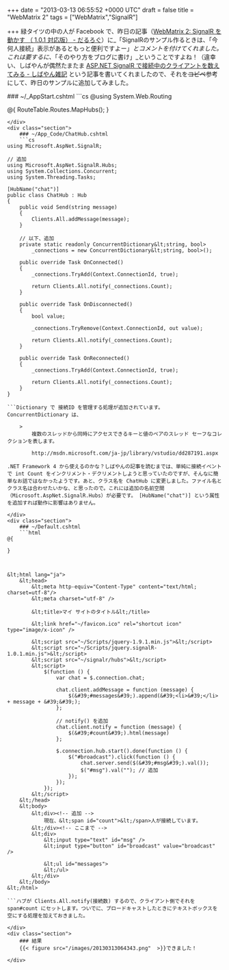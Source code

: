 
+++
date = "2013-03-13 06:55:52 +0000 UTC"
draft = false
title = "WebMatrix 2"
tags = ["WebMatrix","SignalR"]

+++
緑タイツの中の人が Facebook で、昨日の記事（<a href="https://blog.daruyanagi.jp/entry/2013/03/12/093613">WebMatrix 2: SignalR を動かす （ 1.0.1 対応版） - だるろぐ</a>）に_「SignalRのサンプル作るときは、「今何人接続」表示があるともっと便利ですよー」_とコメントを付けてくれました。これは要するに、_「そのやり方をブログに書け」_ということですよね！（違幸い、しばやんが偶然たまたま <a href="http://shiba-yan.hatenablog.jp/entry/20130312/1363090277">ASP.NET SignalR で接続中のクライアントを数えてみる - しばやん雑記</a> という記事を書いてくれましたので、それを<del>コピペ</del>参考にして、昨日のサンプルに追加してみました。

<div class="section">
    ### ~/_AppStart.cshtml
    ```cs
@using System.Web.Routing

@{
    RouteTable.Routes.MapHubs();
}

```
</div>
<div class="section">
    ### ~/App_Code/ChatHub.cshtml
    ```cs
using Microsoft.AspNet.SignalR;

// 追加
using Microsoft.AspNet.SignalR.Hubs;
using System.Collections.Concurrent;
using System.Threading.Tasks;

[HubName("chat")]
public class ChatHub : Hub 
{
    public void Send(string message)
    {        
        Clients.All.addMessage(message);
    }
    
    // 以下、追加
    private static readonly ConcurrentDictionary&lt;string, bool>
        _connections = new ConcurrentDictionary&lt;string, bool>();

    public override Task OnConnected()
    {
        _connections.TryAdd(Context.ConnectionId, true);

        return Clients.All.notify(_connections.Count);
    }

    public override Task OnDisconnected()
    {
        bool value;

        _connections.TryRemove(Context.ConnectionId, out value);

        return Clients.All.notify(_connections.Count);
    }

    public override Task OnReconnected()
    {
        _connections.TryAdd(Context.ConnectionId, true);

        return Clients.All.notify(_connections.Count);
    }
}

```Dictionary で 接続ID を管理する処理が追加されています。ConcurrentDictionary は、

    >
        複数のスレッドから同時にアクセスできるキーと値のペアのスレッド セーフなコレクションを表します。

        http://msdn.microsoft.com/ja-jp/library/vstudio/dd287191.aspx
    
.NET Framework 4 から使えるのかな？しばやんの記事を読むまでは、単純に接続イベントで int Count をインクリメント・デクリメントしようと思っていたのですが、そんなに簡単なお話ではなかったようです。あと、クラス名を ChatHub に変更しました。ファイル名とクラス名は合わせたいかな、と思ったので。これには追加の名前空間（Microsoft.AspNet.SignalR.Hubs）が必要です。 [HubName("chat")] という属性を追加すれば動作に影響はありません。

</div>
<div class="section">
    ### ~/Default.cshtml
    ```html
@{
    
}



&lt;html lang="ja">
    &lt;head>
        &lt;meta http-equiv="Content-Type" content="text/html; charset=utf-8"/>
        &lt;meta charset="utf-8" />

        &lt;title>マイ サイトのタイトル&lt;/title>

        &lt;link href="~/favicon.ico" rel="shortcut icon" type="image/x-icon" />

        &lt;script src="~/Scripts/jquery-1.9.1.min.js">&lt;/script>
        &lt;script src="~/Scripts/jquery.signalR-1.0.1.min.js">&lt;/script>
        &lt;script src="~/signalr/hubs">&lt;/script>
        &lt;script>
            $(function () {
                var chat = $.connection.chat;

                chat.client.addMessage = function (message) {
                    $(&#39;#messages&#39;).append(&#39;<li>&#39;</li> + message + &#39;&#39;);
                };

                // notify() を追加
                chat.client.notify = function (message) {
                    $(&#39;#count&#39;).html(message)
                };

                $.connection.hub.start().done(function () {
                    $("#broadcast").click(function () {
                        chat.server.send($(&#39;#msg&#39;).val());
                        $("#msg").val(""); // 追加
                    });
                });
            });
        &lt;/script>
    &lt;/head>
    &lt;body>
        &lt;div><!-- 追加 -->
            現在、&lt;span id="count">&lt;/span>人が接続しています。
        &lt;/div><!-- ここまで -->
        &lt;div>
            &lt;input type="text" id="msg" />
            &lt;input type="button" id="broadcast" value="broadcast" />

            &lt;ul id="messages">
            &lt;/ul>
        &lt;/div>
    &lt;/body>
&lt;/html>

```ハブが Clients.All.notify(接続数) するので、クライアント側でそれを span#count にセットします。ついでに、ブロードキャストしたときにテキストボックスを空にする処理を加えておきました。

</div>
<div class="section">
    ### 結果
    {{< figure src="/images/20130313064343.png"  >}}できました！

</div>

